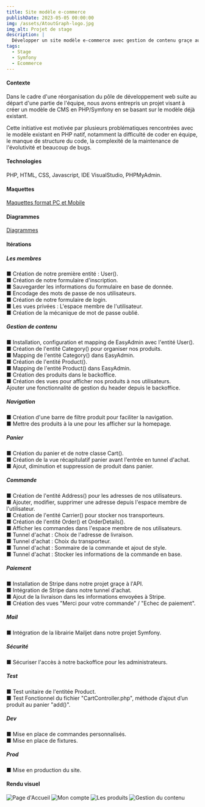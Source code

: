 ```yaml
---
title: Site modèle e-commerce
publishDate: 2023-05-05 00:00:00
img: /assets/AtoutGraph-logo.jpg
img_alt: Projet de stage
description: |
  Développer un site modèle e-commerce avec gestion de contenu graçe au Framework Symfony
tags:
  - Stage
  - Symfony
  - Ecommerce
---
```

#### Contexte
Dans le cadre d'une réorganisation du pôle de développement web suite au départ d'une partie de l'équipe, nous avons entrepris un projet visant à créer un modèle de CMS en PHP/Symfony en se basant sur le modèle déjà existant. 

Cette initiative est motivée par plusieurs problématiques rencontrées avec le modèle existant en PHP natif, notamment la difficulté de coder en équipe, le manque de structure du code, la complexité de la maintenance de l'évolutivité et beaucoup de bugs.

#### Technologies

PHP, HTML, CSS, Javascript, IDE VisualStudio, PHPMyAdmin.

#### Maquettes

[Maquettes format PC et Mobile](/assets/CMS-Maquettes.pdf)


#### Diagrammes

[Diagrammes](/assets/CMS-Diagramme.pdf)


#### Itérations

##### Les membres
■ Création de notre première entité : User().<br>
■ Création de notre formulaire d'inscription.<br>
■ Sauvegarder les informations du formulaire en base de donnée.<br>
■ Encodage des mots de passe de nos utilisateurs.<br>
■ Création de notre formulaire de login.<br>
■ Les vues privées : L'espace membre de l'utilisateur.<br>
■ Création de la mécanique de mot de passe oublié.<br>

##### Gestion de contenu
■ Installation, configuration et mapping de EasyAdmin avec l'entité User().<br>
■ Création de l'entité Category() pour organiser nos produits.<br>
■ Mapping de l'entité Category() dans EasyAdmin.<br>
■ Création de l'entité Product().<br>
■ Mapping de l'entité Product() dans EasyAdmin.<br>
■ Création des produits dans le backoffice.<br>
■ Création des vues pour afficher nos produits à nos utilisateurs.<br>
Ajouter une fonctionnalité de gestion du header depuis le backoffice.<br>

##### Navigation
■ Création d'une barre de filtre produit pour faciliter la navigation.<br>
■ Mettre des produits à la une pour les afficher sur la homepage.<br>

##### Panier
■ Création du panier et de notre classe Cart().<br>
■ Création de la vue récapitulatif panier avant l'entrée en tunnel d'achat.<br>
■ Ajout, diminution et suppression de produit dans panier.<br>

##### Commande
■ Création de l'entité Address() pour les adresses de nos utilisateurs.<br>
■ Ajouter, modifier, supprimer une adresse depuis l'espace membre de l'utilisateur.<br>
■ Création de l'entité Carrier() pour stocker nos transporteurs.<br>
■ Création de l'entité Order() et OrderDetails().<br>
■ Afficher les commandes dans l'espace membre de nos utilisateurs.<br>
■ Tunnel d'achat : Choix de l'adresse de livraison.<br>
■ Tunnel d'achat : Choix du transporteur.<br>
■ Tunnel d'achat : Sommaire de la commande et ajout de style.<br>
■ Tunnel d'achat : Stocker les informations de la commande en base.<br>

##### Paiement
■ Installation de Stripe dans notre projet graçe à l'API.<br>
■ Intégration de Stripe dans notre tunnel d'achat.<br>
■ Ajout de la livraison dans les informations envoyées à Stripe.<br>
■ Création des vues "Merci pour votre commande" / "Echec de paiement".<br>

##### Mail
■ Intégration de la librairie Mailjet dans notre projet Symfony.<br>

##### Sécurité
■ Sécuriser l'accès à notre backoffice pour les administrateurs.<br>

##### Test
■ Test unitaire de l'entitée Product.<br>
■ Test Fonctionnel du fichier "CartController.php", méthode d’ajout d’un produit au panier "add()".<br>

##### Dev
■ Mise en place de commandes personnalisés.<br>
■ Mise en place de fixtures.<br>

##### Prod
■ Mise en production du site.<br>

#### Rendu visuel	

<!DOCTYPE html>
<html>
<head>
<style>
  .hover-zoom {
    transition: transform 0.3s;
  }

  .hover-zoom:hover {
    transform: scale(2);
    position: relative;
    z-index: 1;
  }
</style>
</head>
<body>
<img src="/assets/CMS-Accueil.jpg" alt="Page d'Accueil" class="hover-zoom">
<img src="/assets/CMS-MonCompte.jpg" alt="Mon compte" class="hover-zoom">
<img src="/assets/CMS-Produits.jpg" alt="Les produits" class="hover-zoom">
<img src="/assets/CMS-Admin.jpg" alt="Gestion du contenu" class="hover-zoom">
</body>
</html>
 